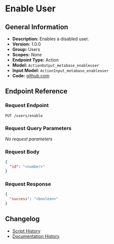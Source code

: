 <!-- BEGIN GENERATED CONTENT -->
# Enable User

## General Information

- **Description:** Enables a disabled user.
- **Version:** 1.0.0
- **Group:** Users
- **Scopes:** _None_
- **Endpoint Type:** Action
- **Model:** `ActionOutput_metabase_enableuser`
- **Input Model:** `ActionInput_metabase_enableuser`
- **Code:** [github.com](https://github.com/NangoHQ/integration-templates/tree/main/integrations/metabase/actions/enable-user.ts)


## Endpoint Reference

### Request Endpoint

`PUT /users/enable`

### Request Query Parameters

_No request parameters_

### Request Body

```json
{
  "id": "<number>"
}
```

### Request Response

```json
{
  "success": "<boolean>"
}
```

## Changelog

- [Script History](https://github.com/NangoHQ/integration-templates/commits/main/integrations/metabase/actions/enable-user.ts)
- [Documentation History](https://github.com/NangoHQ/integration-templates/commits/main/integrations/metabase/actions/enable-user.md)

<!-- END  GENERATED CONTENT -->

